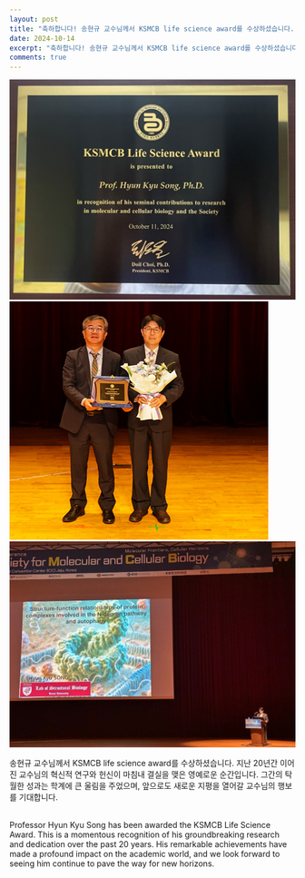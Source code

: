```yaml
---
layout: post
title: "축하합니다! 송현규 교수님께서 KSMCB life science award를 수상하셨습니다. "
date: 2024-10-14
excerpt: "축하합니다! 송현규 교수님께서 KSMCB life science award를 수상하셨습니다. "
comments: true
---
```


![ex_screenshot](/assets/img/HKS1.jpg)
<br/>
![ex_screenshot](/assets/img/HKS2.png)
<br/>
![ex_screenshot](/assets/img/HKS3.jpg)

송현규 교수님께서 KSMCB life science award를 수상하셨습니다. 지난 20년간 이어진 교수님의 혁신적 연구와 헌신이 마침내 결실을 맺은 영예로운 순간입니다. 그간의 탁월한 성과는 학계에 큰 울림을 주었으며, 앞으로도 새로운 지평을 열어갈 교수님의 행보를 기대합니다.

<br/>
Professor Hyun Kyu Song has been awarded the KSMCB Life Science Award. This is a momentous recognition of his groundbreaking research and dedication over the past 20 years. His remarkable achievements have made a profound impact on the academic world, and we look forward to seeing him continue to pave the way for new horizons.
<br/>
